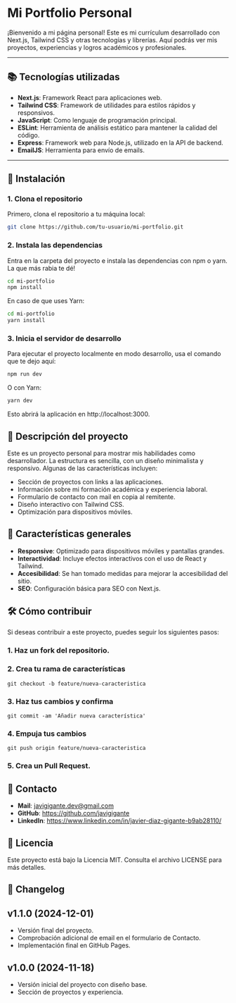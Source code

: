 # Mi Portfolio Personal

¡Bienvenido a mi página personal! Este es mi currículum desarrollado con Next.js, Tailwind CSS y otras tecnologías y librerías. 
Aquí podrás ver mis proyectos, experiencias y logros académicos y profesionales.

---

## 📚 **Tecnologías utilizadas**

- **Next.js**: Framework React para aplicaciones web.
- **Tailwind CSS**: Framework de utilidades para estilos rápidos y responsivos.
- **JavaScript**: Como lenguaje de programación principal.
- **ESLint**: Herramienta de análisis estático para mantener la calidad del código.
- **Express**: Framework web para Node.js, utilizado en la API de backend.
- **EmailJS**: Herramienta para envío de emails.

---

## 🚀 **Instalación**
### 1. Clona el repositorio
Primero, clona el repositorio a tu máquina local:

```bash
git clone https://github.com/tu-usuario/mi-portfolio.git
```

### 2. Instala las dependencias
Entra en la carpeta del proyecto e instala las dependencias con npm o yarn. La que más rabia te dé!
```bash
cd mi-portfolio
npm install
```
En caso de que uses Yarn:
```bash
cd mi-portfolio
yarn install
```

### 3. Inicia el servidor de desarrollo
Para ejecutar el proyecto localmente en modo desarrollo, usa el comando que te dejo aquí:
```bash
npm run dev
```
O con Yarn:
```bash
yarn dev
```
Esto abrirá la aplicación en http://localhost:3000.

## 📖 **Descripción del proyecto**
Este es un proyecto personal para mostrar mis habilidades como desarrollador. La estructura es sencilla, con un diseño minimalista y responsivo. Algunas de las características incluyen:
- Sección de proyectos con links a las aplicaciones.
- Información sobre mi formación académica y experiencia laboral.
- Formulario de contacto con mail en copia al remitente.
- Diseño interactivo con Tailwind CSS.
- Optimización para dispositivos móviles.

## 📌 **Características generales**
- **Responsive**: Optimizado para dispositivos móviles y pantallas grandes.
- **Interactividad**: Incluye efectos interactivos con el uso de React y Tailwind.
- **Accesibilidad**: Se han tomado medidas para mejorar la accesibilidad del sitio.
- **SEO**: Configuración básica para SEO con Next.js.

## 🛠️ **Cómo contribuir**
Si deseas contribuir a este proyecto, puedes seguir los siguientes pasos:

### 1. Haz un fork del repositorio.
### 2. Crea tu rama de características 
```
git checkout -b feature/nueva-caracteristica
``` 
### 3. Haz tus cambios y confirma 
```
git commit -am 'Añadir nueva característica'
```
### 4. Empuja tus cambios 
```
git push origin feature/nueva-caracteristica
```
### 5. Crea un Pull Request.

## 📧 **Contacto**
- **Mail**: javigigante.dev@gmail.com
- **GitHub**: https://github.com/javigigante
- **LinkedIn**: https://www.linkedin.com/in/javier-diaz-gigante-b9ab28110/

## 📝 **Licencia**
Este proyecto está bajo la Licencia MIT. Consulta el archivo LICENSE para más detalles.

## 🔧 **Changelog**
## v1.1.0 (2024-12-01)
- Versión final del proyecto.
- Comprobación adicional de email en el formulario de Contacto.
- Implementación final en GitHub Pages.

## v1.0.0 (2024-11-18)
- Versión inicial del proyecto con diseño base.
- Sección de proyectos y experiencia.

